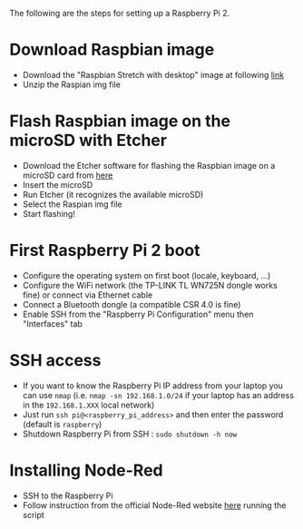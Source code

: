 The following are the steps for setting up a Raspberry Pi 2.

# Download Raspbian image

* Download the "Raspbian Stretch with desktop" image at following [link](https://www.raspberrypi.org/downloads/raspbian/)
* Unzip the Raspian img file

# Flash Raspbian image on the microSD with Etcher

* Download the Etcher software for flashing the Raspbian image on a microSD card from [here](https://www.balena.io/etcher/)
* Insert the microSD
* Run Etcher (it recognizes the available microSD)
* Select the Raspian img file
* Start flashing!

# First Raspberry Pi 2 boot

* Configure the operating system on first boot (locale, keyboard, ...)
* Configure the WiFi network (the TP-LINK TL WN725N dongle works fine) or connect via Ethernet cable
* Connect a Bluetooth dongle (a compatible CSR 4.0 is fine)
* Enable SSH from the "Raspberry Pi Configuration" menu then "Interfaces" tab

# SSH access

* If you want to know the Raspberry Pi IP address from your laptop you can use `nmap` (i.e. `nmap -sn 192.168.1.0/24` if your laptop has an address in the `192.168.1.XXX` local network)
* Just run `ssh pi@<raspberry_pi_address>` and then enter the password (default is `raspberry`)
* Shutdown Raspberry Pi from SSH : `sudo shutdown -h now`

# Installing Node-Red

* SSH to the Raspberry Pi
* Follow instruction from the official Node-Red website [here](https://nodered.org/docs/hardware/raspberrypi) running the script